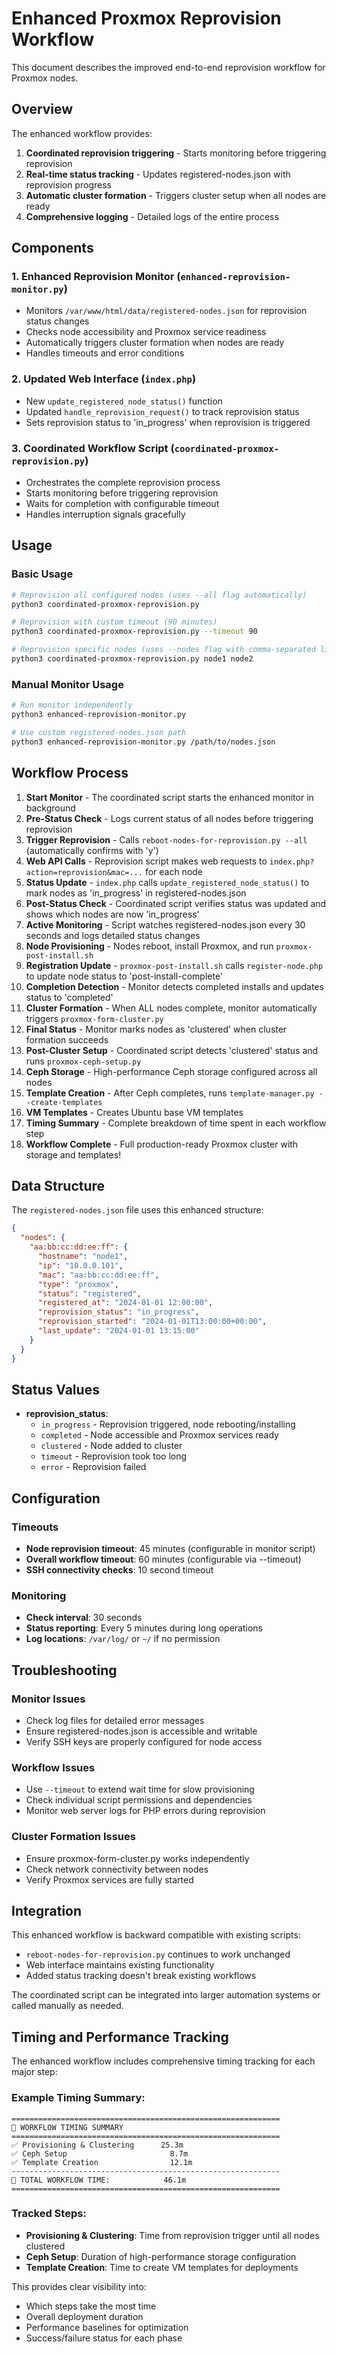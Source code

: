 # Enhanced Proxmox Reprovision Workflow

This document describes the improved end-to-end reprovision workflow for Proxmox nodes.

## Overview

The enhanced workflow provides:
1. **Coordinated reprovision triggering** - Starts monitoring before triggering reprovision
2. **Real-time status tracking** - Updates registered-nodes.json with reprovision progress  
3. **Automatic cluster formation** - Triggers cluster setup when all nodes are ready
4. **Comprehensive logging** - Detailed logs of the entire process

## Components

### 1. Enhanced Reprovision Monitor (`enhanced-reprovision-monitor.py`)
- Monitors `/var/www/html/data/registered-nodes.json` for reprovision status changes
- Checks node accessibility and Proxmox service readiness
- Automatically triggers cluster formation when nodes are ready
- Handles timeouts and error conditions

### 2. Updated Web Interface (`index.php`)
- New `update_registered_node_status()` function
- Updated `handle_reprovision_request()` to track reprovision status
- Sets reprovision status to 'in_progress' when reprovision is triggered

### 3. Coordinated Workflow Script (`coordinated-proxmox-reprovision.py`)
- Orchestrates the complete reprovision process
- Starts monitoring before triggering reprovision
- Waits for completion with configurable timeout
- Handles interruption signals gracefully

## Usage

### Basic Usage
```bash
# Reprovision all configured nodes (uses --all flag automatically)
python3 coordinated-proxmox-reprovision.py

# Reprovision with custom timeout (90 minutes)
python3 coordinated-proxmox-reprovision.py --timeout 90

# Reprovision specific nodes (uses --nodes flag with comma-separated list)
python3 coordinated-proxmox-reprovision.py node1 node2
```

### Manual Monitor Usage
```bash
# Run monitor independently  
python3 enhanced-reprovision-monitor.py

# Use custom registered-nodes.json path
python3 enhanced-reprovision-monitor.py /path/to/nodes.json
```

## Workflow Process

1. **Start Monitor** - The coordinated script starts the enhanced monitor in background
2. **Pre-Status Check** - Logs current status of all nodes before triggering reprovision
3. **Trigger Reprovision** - Calls `reboot-nodes-for-reprovision.py --all` (automatically confirms with 'y')
4. **Web API Calls** - Reprovision script makes web requests to `index.php?action=reprovision&mac=...` for each node
5. **Status Update** - `index.php` calls `update_registered_node_status()` to mark nodes as 'in_progress' in registered-nodes.json
6. **Post-Status Check** - Coordinated script verifies status was updated and shows which nodes are now 'in_progress'
7. **Active Monitoring** - Script watches registered-nodes.json every 30 seconds and logs detailed status changes
8. **Node Provisioning** - Nodes reboot, install Proxmox, and run `proxmox-post-install.sh`
9. **Registration Update** - `proxmox-post-install.sh` calls `register-node.php` to update node status to 'post-install-complete'
10. **Completion Detection** - Monitor detects completed installs and updates status to 'completed'  
11. **Cluster Formation** - When ALL nodes complete, monitor automatically triggers `proxmox-form-cluster.py`
12. **Final Status** - Monitor marks nodes as 'clustered' when cluster formation succeeds  
13. **Post-Cluster Setup** - Coordinated script detects 'clustered' status and runs `proxmox-ceph-setup.py`
14. **Ceph Storage** - High-performance Ceph storage configured across all nodes
15. **Template Creation** - After Ceph completes, runs `template-manager.py --create-templates` 
16. **VM Templates** - Creates Ubuntu base VM templates
17. **Timing Summary** - Complete breakdown of time spent in each workflow step
18. **Workflow Complete** - Full production-ready Proxmox cluster with storage and templates!

## Data Structure

The `registered-nodes.json` file uses this enhanced structure:

```json
{
  "nodes": {
    "aa:bb:cc:dd:ee:ff": {
      "hostname": "node1", 
      "ip": "10.0.0.101",
      "mac": "aa:bb:cc:dd:ee:ff",
      "type": "proxmox",
      "status": "registered",
      "registered_at": "2024-01-01 12:00:00",
      "reprovision_status": "in_progress",
      "reprovision_started": "2024-01-01T13:00:00+00:00",
      "last_update": "2024-01-01 13:15:00"
    }
  }
}
```

## Status Values

- **reprovision_status**: 
  - `in_progress` - Reprovision triggered, node rebooting/installing
  - `completed` - Node accessible and Proxmox services ready
  - `clustered` - Node added to cluster
  - `timeout` - Reprovision took too long
  - `error` - Reprovision failed

## Configuration

### Timeouts
- **Node reprovision timeout**: 45 minutes (configurable in monitor script)
- **Overall workflow timeout**: 60 minutes (configurable via --timeout)
- **SSH connectivity checks**: 10 second timeout

### Monitoring
- **Check interval**: 30 seconds
- **Status reporting**: Every 5 minutes during long operations
- **Log locations**: `/var/log/` or `~/` if no permission

## Troubleshooting

### Monitor Issues
- Check log files for detailed error messages
- Ensure registered-nodes.json is accessible and writable
- Verify SSH keys are properly configured for node access

### Workflow Issues  
- Use `--timeout` to extend wait time for slow provisioning
- Check individual script permissions and dependencies
- Monitor web server logs for PHP errors during reprovision

### Cluster Formation Issues
- Ensure proxmox-form-cluster.py works independently
- Check network connectivity between nodes
- Verify Proxmox services are fully started

## Integration

This enhanced workflow is backward compatible with existing scripts:
- `reboot-nodes-for-reprovision.py` continues to work unchanged
- Web interface maintains existing functionality
- Added status tracking doesn't break existing workflows

The coordinated script can be integrated into larger automation systems or called manually as needed.

## Timing and Performance Tracking

The enhanced workflow includes comprehensive timing tracking for each major step:

### Example Timing Summary:
```
============================================================
🏁 WORKFLOW TIMING SUMMARY  
============================================================
✅ Provisioning & Clustering      25.3m
✅ Ceph Setup                       8.7m
✅ Template Creation                12.1m
------------------------------------------------------------
🎯 TOTAL WORKFLOW TIME:            46.1m
============================================================
```

### Tracked Steps:
- **Provisioning & Clustering**: Time from reprovision trigger until all nodes clustered
- **Ceph Setup**: Duration of high-performance storage configuration
- **Template Creation**: Time to create VM templates for deployments

This provides clear visibility into:
- Which steps take the most time
- Overall deployment duration
- Performance baselines for optimization
- Success/failure status for each phase